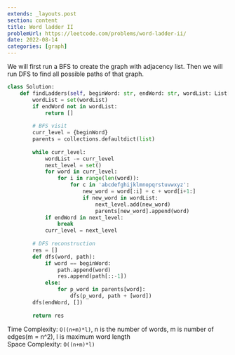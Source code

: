 ```yaml
---
extends: _layouts.post
section: content
title: Word ladder II
problemUrl: https://leetcode.com/problems/word-ladder-ii/
date: 2022-08-14
categories: [graph]
---
```


We will first run a BFS to create the graph with adjacency list. Then we will run DFS to find all possible paths of that graph.

```python
class Solution:
    def findLadders(self, beginWord: str, endWord: str, wordList: List[str]) -> List[List[str]]:
        wordList = set(wordList)
        if endWord not in wordList:
            return []
        
        # BFS visit
        curr_level = {beginWord}
        parents = collections.defaultdict(list)
        
        while curr_level:
            wordList -= curr_level
            next_level = set()
            for word in curr_level:
                for i in range(len(word)):
                    for c in 'abcdefghijklmnopqrstuvwxyz':
                        new_word = word[:i] + c + word[i+1:]
                        if new_word in wordList:
                            next_level.add(new_word)
                            parents[new_word].append(word)
            if endWord in next_level:
                break
            curr_level = next_level
        
        # DFS reconstruction
        res = []
        def dfs(word, path):
            if word == beginWord:
                path.append(word)
                res.append(path[::-1])
            else:
                for p_word in parents[word]:
                    dfs(p_word, path + [word])
        dfs(endWord, [])
        
        return res
```

Time Complexity: `O((n+m)*l)`, n is the number of words, m is number of edges(m = n^2), l is maximum word length <br/>
Space Complexity: `O((n+m)*l)`
